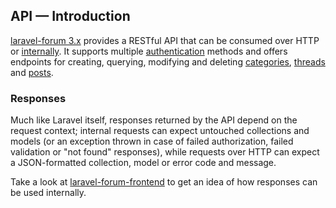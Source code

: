 ## API — Introduction

[laravel-forum 3.x](https://github.com/Riari/laravel-forum) provides a RESTful API that can be consumed over HTTP or [internally](docs/laravel-forum/4.x/api.internal-dispatching.md). It supports multiple [authentication](docs/laravel-forum/4.x/api.authentication.md) methods and offers endpoints for creating, querying, modifying and deleting [categories](docs/laravel-forum/4.x/api.categories.md), [threads](docs/laravel-forum/4.x/api.threads.md) and [posts](docs/laravel-forum/4.x/api.posts.md).

### Responses

Much like Laravel itself, responses returned by the API depend on the request context; internal requests can expect untouched collections and models (or an exception thrown in case of failed authorization, failed validation or "not found" responses), while requests over HTTP can expect a JSON-formatted collection, model or error code and message.

Take a look at [laravel-forum-frontend](https://github.com/Riari/laravel-forum-frontend) to get an idea of how responses can be used internally.
